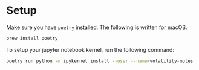 # Setup

Make sure you have `poetry` installed. The following is written for macOS.

```bash
brew install poetry
```

To setup your jupyter notebook kernel, run the following command:

```bash
poetry run python -m ipykernel install --user --name=volatility-notes
```